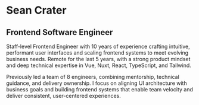 # Sean Crater
## Frontend Software Engineer
Staff-level Frontend Engineer with 10 years of experience crafting intuitive,
performant user interfaces and scaling frontend systems to meet evolving
business needs. Remote for the last 5 years, with a strong product mindset and
deep technical expertise in Vue, Nuxt, React, TypeScript, and Tailwind.

Previously led a team of 8 engineers, combining mentorship, technical guidance,
and delivery ownership. I focus on aligning UI architecture with business goals
and building frontend systems that enable team velocity and deliver consistent,
user-centered experiences.